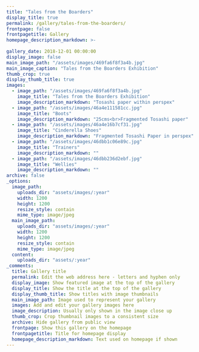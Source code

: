```yaml
---
title: "Tales from the Boarders"
display_title: true
permalink: /gallery/tales-from-the-boarders/
frontpage: false
frontpagetitle: Gallery
homepage_description_markdown: >-
  
gallery_date: 2018-12-01 00:00:00
display_image: false
main_image_path: "/assets/images/469fa6f8f3a4b.jpg"
main_image_caption: "Tales from the Boarders Exhibition"
thumb_crop: true
display_thumb_title: true
images:
  - image_path: "/assets/images/469fa6f8f3a4b.jpg"
    image_title: "Tales from the Boarders Exhibition"
    image_description_markdown: "Tosashi paper within perspex"
  - image_path: "/assets/images/46a4e111581cc.jpg"
    image_title: "Boots"
    image_description_markdown: "25cms<br>Fragmented Tosashi paper"
  - image_path: "/assets/images/46a4e16b7cf31.jpg"
    image_title: "Cinderella Shoes"
    image_description_markdown: "Fragmented Tosashi Paper in perspex"
  - image_path: "/assets/images/46dbb1c06e89c.jpg"
    image_title: "Trainers"
    image_description_markdown: ""
  - image_path: "/assets/images/46dbb236d2ebf.jpg"
    image_title: "Wellies"
    image_description_markdown: ""
archive: false
_options:
  image_path:
    uploads_dir: "assets/images/:year"
    width: 1200
    height: 1200
    resize_style: contain
    mime_type: image/jpeg
  main_image_path:
    uploads_dir: "assets/images/:year"
    width: 1200
    height: 1200
    resize_style: contain
    mime_type: image/jpeg
  content:
    uploads_dir: "assets/:year"
_comments:
  title: Gallery title
  permalink: Edit the web address here - letters and hyphen only
  display_image: Show featured image at the top of the gallery
  display_title: Show the title at the top of the gallery
  display_thumb_title: Show titles with image thumbnails 
  main_image_path: Image used to represent your gallery
  images: Add and edit your gallery images here
  image_description: Usually only shown in the image close up
  thumb_crop: Crop thumbnail images to a consistent size
  archive: Hide gallery from public view
  frontpage: Show this gallery on the homepage
  frontpagetitle: Title for homepage display
  homepage_description_markdown: Text used on homepage if shown
---
```


